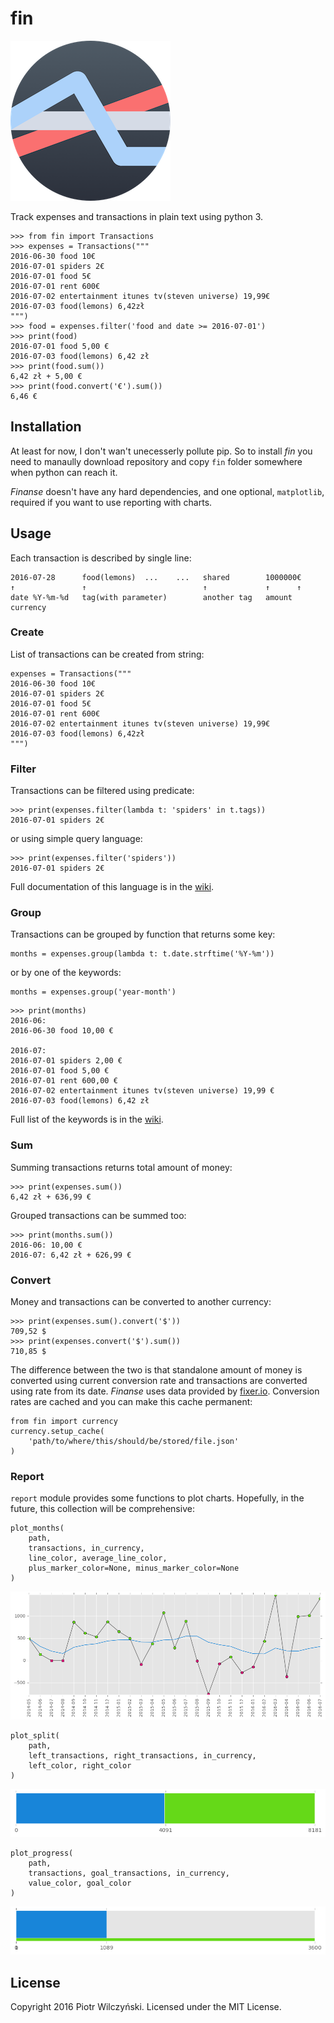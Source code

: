 # fin

![](icon.png)

Track expenses and transactions in plain text using python 3.

```
>>> from fin import Transactions
>>> expenses = Transactions("""
2016-06-30 food 10€
2016-07-01 spiders 2€
2016-07-01 food 5€
2016-07-01 rent 600€
2016-07-02 entertainment itunes tv(steven universe) 19,99€
2016-07-03 food(lemons) 6,42zł
""")
>>> food = expenses.filter('food and date >= 2016-07-01')
>>> print(food)
2016-07-01 food 5,00 €
2016-07-03 food(lemons) 6,42 zł
>>> print(food.sum())
6,42 zł + 5,00 €
>>> print(food.convert('€').sum())
6,46 €
```

## Installation

At least for now, I don't wan't unecesserly pollute pip. So to install *fin* you need to manaully download repository and copy `fin` folder somewhere when python can reach it.

*Finanse* doesn't have any hard dependencies, and one optional, `matplotlib`, required if you want to use reporting with charts.

## Usage

Each transaction is described by single line:

```
2016-07-28      food(lemons)  ...    ...   shared        1000000€
↑               ↑                          ↑             ↑      ↑
date %Y-%m-%d   tag(with parameter)        another tag   amount currency
```

### Create

List of transactions can be created from string:

```
expenses = Transactions("""
2016-06-30 food 10€
2016-07-01 spiders 2€
2016-07-01 food 5€
2016-07-01 rent 600€
2016-07-02 entertainment itunes tv(steven universe) 19,99€
2016-07-03 food(lemons) 6,42zł
""")
```


### Filter

Transactions can be filtered using predicate:
```
>>> print(expenses.filter(lambda t: 'spiders' in t.tags))
2016-07-01 spiders 2€
```

or using simple query language:

```
>>> print(expenses.filter('spiders'))
2016-07-01 spiders 2€
```

Full documentation of this language is in the [wiki](https://github.com/bevesce/fin/wiki#filter-query).

### Group

Transactions can be grouped by function that returns some key:

```
months = expenses.group(lambda t: t.date.strftime('%Y-%m'))
```

or by one of the keywords:

```
months = expenses.group('year-month')
```

```
>>> print(months)
2016-06:
2016-06-30 food 10,00 €

2016-07:
2016-07-01 spiders 2,00 €
2016-07-01 food 5,00 €
2016-07-01 rent 600,00 €
2016-07-02 entertainment itunes tv(steven universe) 19,99 €
2016-07-03 food(lemons) 6,42 zł
```

Full list of the keywords is in the [wiki](https://github.com/bevesce/fin/wiki#group-keywords).

### Sum

Summing transactions returns total amount of money:

```
>>> print(expenses.sum())
6,42 zł + 636,99 €
```

Grouped transactions can be summed too:

```
>>> print(months.sum())
2016-06: 10,00 €
2016-07: 6,42 zł + 626,99 €
```

### Convert

Money and transactions can be converted to another currency:

```
>>> print(expenses.sum().convert('$'))
709,52 $
>>> print(expenses.convert('$').sum())
710,85 $
```

The difference between the two is that standalone amount of money is converted using current conversion rate and transactions are converted using rate from its date. *Finanse* uses data provided by [fixer.io](http://fixer.io). Conversion rates are cached and you can make this cache permanent:

```
from fin import currency
currency.setup_cache(
    'path/to/where/this/should/be/stored/file.json'
)
```

### Report

`report` module provides some functions to plot charts. Hopefully, in the future, this collection will be comprehensive:

```
plot_months(
    path,
    transactions, in_currency,
    line_color, average_line_color,
    plus_marker_color=None, minus_marker_color=None
)
```

![months chart](screenshots/months.png)

```
plot_split(
    path,
    left_transactions, right_transactions, in_currency,
    left_color, right_color
)
```

![split chart](screenshots/split.png)

```
plot_progress(
    path,
    transactions, goal_transactions, in_currency,
    value_color, goal_color
)
```

![progress chart](screenshots/progress.png)

## License

Copyright 2016 Piotr Wilczyński. Licensed under the MIT License.
